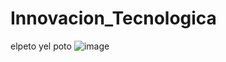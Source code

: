 # Innovacion_Tecnologica
elpeto yel poto
![image](https://github.com/user-attachments/assets/ec799576-95b8-46fa-b1bb-d5cb4a2f800b)

